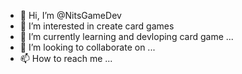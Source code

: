- 👋 Hi, I’m @NitsGameDev
- 👀 I’m interested in create card games
- 🌱 I’m currently learning and devloping card game ...
- 💞️ I’m looking to collaborate on ...
- 📫 How to reach me ...

<!---
NitsGameDev/NitsGameDev is a ✨ special ✨ repository because its `README.md` (this file) appears on your GitHub profile.
You can click the Preview link to take a look at your changes.
--->
